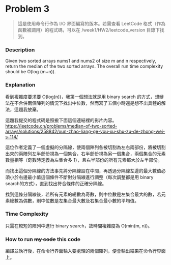 # Problem 3

> 這是使用命令行作為 I/O 界面編寫的版本。若需查看 LeetCode 格式（作為函數被調用）的程式碼，可以在 /week1/HW2/leetcode_version 目錄下找到。

### Description
Given two sorted arrays nums1 and nums2 of size m and n respectively, return the median of the two sorted arrays.
The overall run time complexity should be O(log (m+n)).

### Explanation
看到複雜度要求要 O(log(n))，我第一個想法就是用 binary search 的方式，想辦法在不合併兩個陣列的情況下找出中位數，然而寫了五個小時還是想不出具體的解法，這題我放棄。

這題我提交的程式碼是照搬下面這個連結裡的影片內容。  
https://leetcode.cn/problems/median-of-two-sorted-arrays/solutions/258842/xun-zhao-liang-ge-you-xu-shu-zu-de-zhong-wei-s-114/

這位作者定義了一個虛擬的分隔線，使兩個陣列各被切割為左右兩部份，將被切割出來的兩陣列左半部份視為一個集合，右半部份視為另一個集合，兩個集合的元素數量相等（奇數時定義為左集合多 1），且右半部份的所有元素都大於左半部份。

而找出這個分隔線的方法事先將分隔線設在中間，再透過分隔線左邊的最大數值必須小於右邊最小值這個條件不斷對分隔線進行調整（每次調整都是用 binary search的方式），直到找出符合條件的正確分隔線。

找到這條分隔線後，若所有元素的總數為奇數，則中位數是左集合最大的數，若元素總數為偶數，則中位數是左集合最大數及右集合最小數的平均值。

### Time Complexity

只需在較短的陣列中進行 binary search，故時間複雜度為 O(min(m, n))。

### How to run ~~my code~~ this code

編譯並執行後，在命令行界面輸入要處理的兩個陣列，便會輸出結果在命令行界面上。